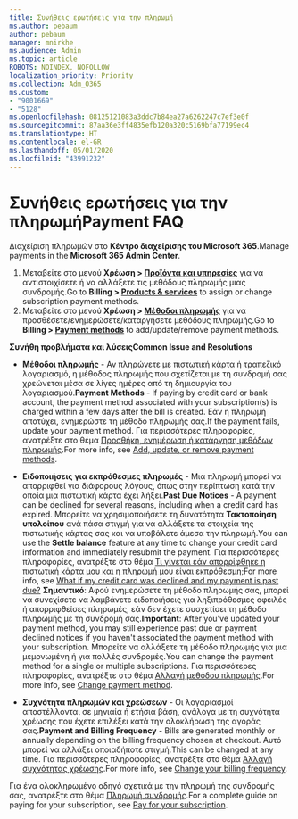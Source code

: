 ```yaml
---
title: Συνήθεις ερωτήσεις για την πληρωμή
ms.author: pebaum
author: pebaum
manager: mnirkhe
ms.audience: Admin
ms.topic: article
ROBOTS: NOINDEX, NOFOLLOW
localization_priority: Priority
ms.collection: Adm_O365
ms.custom:
- "9001669"
- "5128"
ms.openlocfilehash: 08125121083a3ddc7b84ea27a6262247c7ef3e0f
ms.sourcegitcommit: 87aa36e3ff4835efb120a320c5169bfa77199ec4
ms.translationtype: HT
ms.contentlocale: el-GR
ms.lasthandoff: 05/01/2020
ms.locfileid: "43991232"
---
```

# <a name="payment-faq"></a><span data-ttu-id="495f5-102">Συνήθεις ερωτήσεις για την πληρωμή</span><span class="sxs-lookup"><span data-stu-id="495f5-102">Payment FAQ</span></span>

<span data-ttu-id="495f5-103">Διαχείριση πληρωμών στο **Κέντρο διαχείρισης του Microsoft 365**.</span><span class="sxs-lookup"><span data-stu-id="495f5-103">Manage payments in the **Microsoft 365 Admin Center**.</span></span> 

1. <span data-ttu-id="495f5-104">Μεταβείτε στο μενού **Χρέωση > [Προϊόντα και υπηρεσίες](https://go.microsoft.com/fwlink/p/?linkid=842054)** για να αντιστοιχίσετε ή να αλλάξετε τις μεθόδους πληρωμής μιας συνδρομής.</span><span class="sxs-lookup"><span data-stu-id="495f5-104">Go to **Billing > [Products & services](https://go.microsoft.com/fwlink/p/?linkid=842054)** to assign or change subscription payment methods.</span></span>
2. <span data-ttu-id="495f5-105">Μεταβείτε στο μενού **Χρέωση > [Μέθοδοι πληρωμής](https://go.microsoft.com/fwlink/p/?linkid=2018806)** για να προσθέσετε/ενημερώσετε/καταργήσετε μεθόδους πληρωμής.</span><span class="sxs-lookup"><span data-stu-id="495f5-105">Go to **Billing > [Payment methods](https://go.microsoft.com/fwlink/p/?linkid=2018806)** to add/update/remove payment methods.</span></span>

<span data-ttu-id="495f5-106">**Συνήθη προβλήματα και λύσεις**</span><span class="sxs-lookup"><span data-stu-id="495f5-106">**Common Issue and Resolutions**</span></span>

- <span data-ttu-id="495f5-107">**Μέθοδοι πληρωμής** - Αν πληρώνετε με πιστωτική κάρτα ή τραπεζικό λογαριασμό, η μέθοδος πληρωμής που σχετίζεται με τη συνδρομή σας χρεώνεται μέσα σε λίγες ημέρες από τη δημιουργία του λογαριασμού.</span><span class="sxs-lookup"><span data-stu-id="495f5-107">**Payment Methods** - If paying by credit card or bank account, the payment method associated with your subscription(s) is charged within a few days after the bill is created.</span></span> <span data-ttu-id="495f5-108">Εάν η πληρωμή αποτύχει, ενημερώστε τη μέθοδο πληρωμής σας.</span><span class="sxs-lookup"><span data-stu-id="495f5-108">If the payment fails, update your payment method.</span></span> <span data-ttu-id="495f5-109">Για περισσότερες πληροφορίες, ανατρέξτε στο θέμα [Προσθήκη, ενημέρωση ή κατάργηση μεθόδων πληρωμής](https://go.microsoft.com/fwlink/?linkid=2118133).</span><span class="sxs-lookup"><span data-stu-id="495f5-109">For more info, see [Add, update, or remove payment methods](https://go.microsoft.com/fwlink/?linkid=2118133).</span></span>

- <span data-ttu-id="495f5-110">**Ειδοποιήσεις για εκπρόθεσμες πληρωμές** - Μια πληρωμή μπορεί να απορριφθεί για διάφορους λόγους, όπως στην περίπτωση κατά την οποία μια πιστωτική κάρτα έχει λήξει.</span><span class="sxs-lookup"><span data-stu-id="495f5-110">**Past Due Notices** - A payment can be declined for several reasons, including when a credit card has expired.</span></span> <span data-ttu-id="495f5-111">Μπορείτε να χρησιμοποιήσετε τη δυνατότητα **Τακτοποίηση υπολοίπου** ανά πάσα στιγμή για να αλλάξετε τα στοιχεία της πιστωτικής κάρτας σας και να υποβάλετε άμεσα την πληρωμή.</span><span class="sxs-lookup"><span data-stu-id="495f5-111">You can use the **Settle balance** feature at any time to change your credit card information and immediately resubmit the payment.</span></span> <span data-ttu-id="495f5-112">Για περισσότερες πληροφορίες, ανατρέξτε στο θέμα [Τι γίνεται εάν απορρίφθηκε η πιστωτική κάρτα μου και η πληρωμή μου είναι εκπρόθεσμη;](https://docs.microsoft.com/microsoft-365/commerce/billing-and-payments/pay-for-your-subscription?view=o365-worldwide#what-if-my-credit-card-was-declined-and-my-payment-is-past-due)</span><span class="sxs-lookup"><span data-stu-id="495f5-112">For more info, see [What if my credit card was declined and my payment is past due?](https://docs.microsoft.com/microsoft-365/commerce/billing-and-payments/pay-for-your-subscription?view=o365-worldwide#what-if-my-credit-card-was-declined-and-my-payment-is-past-due)</span></span> <span data-ttu-id="495f5-113">**Σημαντικό**: Αφού ενημερώσετε τη μέθοδο πληρωμής σας, μπορεί να συνεχίσετε να λαμβάνετε ειδοποιήσεις για ληξιπρόθεσμες οφειλές ή απορριφθείσες πληρωμές, εάν δεν έχετε συσχετίσει τη μέθοδο πληρωμής με τη συνδρομή σας.</span><span class="sxs-lookup"><span data-stu-id="495f5-113">**Important**: After you've updated your payment method, you may still experience past due or payment declined notices if you haven't associated the payment method with your subscription.</span></span> <span data-ttu-id="495f5-114">Μπορείτε να αλλάξετε τη μέθοδο πληρωμής για μια μεμονωμένη ή για πολλές συνδρομές.</span><span class="sxs-lookup"><span data-stu-id="495f5-114">You can change the payment method for a single or multiple subscriptions.</span></span> <span data-ttu-id="495f5-115">Για περισσότερες πληροφορίες, ανατρέξτε στο θέμα [Αλλαγή μεθόδου πληρωμής](https://docs.microsoft.com/microsoft-365/commerce/billing-and-payments/add-update-or-remove-credit-card-or-bank-account?view=o365-worldwide#change-a-payment-method).</span><span class="sxs-lookup"><span data-stu-id="495f5-115">For more info, see [Change payment method](https://docs.microsoft.com/microsoft-365/commerce/billing-and-payments/add-update-or-remove-credit-card-or-bank-account?view=o365-worldwide#change-a-payment-method).</span></span>

- <span data-ttu-id="495f5-116">**Συχνότητα πληρωμών και χρεώσεων** - Οι λογαριασμοί αποστέλλονται σε μηνιαία ή ετήσια βάση, ανάλογα με τη συχνότητα χρέωσης που έχετε επιλέξει κατά την ολοκλήρωση της αγοράς σας.</span><span class="sxs-lookup"><span data-stu-id="495f5-116">**Payment and Billing Frequency** - Bills are generated monthly or annually depending on the billing frequency chosen at checkout.</span></span> <span data-ttu-id="495f5-117">Αυτό μπορεί να αλλάξει οποιαδήποτε στιγμή.</span><span class="sxs-lookup"><span data-stu-id="495f5-117">This can be changed at any time.</span></span> <span data-ttu-id="495f5-118">Για περισσότερες πληροφορίες, ανατρέξτε στο θέμα [Αλλαγή συχνότητας χρέωσης](https://go.microsoft.com/fwlink/?linkid=2119148).</span><span class="sxs-lookup"><span data-stu-id="495f5-118">For more info, see [Change your billing frequency](https://go.microsoft.com/fwlink/?linkid=2119148).</span></span>

<span data-ttu-id="495f5-119">Για ένα ολοκληρωμένο οδηγό σχετικά με την πληρωμή της συνδρομής σας, ανατρέξτε στο θέμα [Πληρωμή συνδρομής](https://docs.microsoft.com/microsoft-365/commerce/billing-and-payments/pay-for-your-subscription?view=o365-worldwide).</span><span class="sxs-lookup"><span data-stu-id="495f5-119">For a complete guide on paying for your subscription, see [Pay for your subscription](https://docs.microsoft.com/microsoft-365/commerce/billing-and-payments/pay-for-your-subscription?view=o365-worldwide).</span></span>
